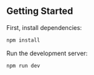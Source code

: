 ## Getting Started

First, install dependencies:

```bash
npm install

```

Run the development server:

```bash
npm run dev

```

